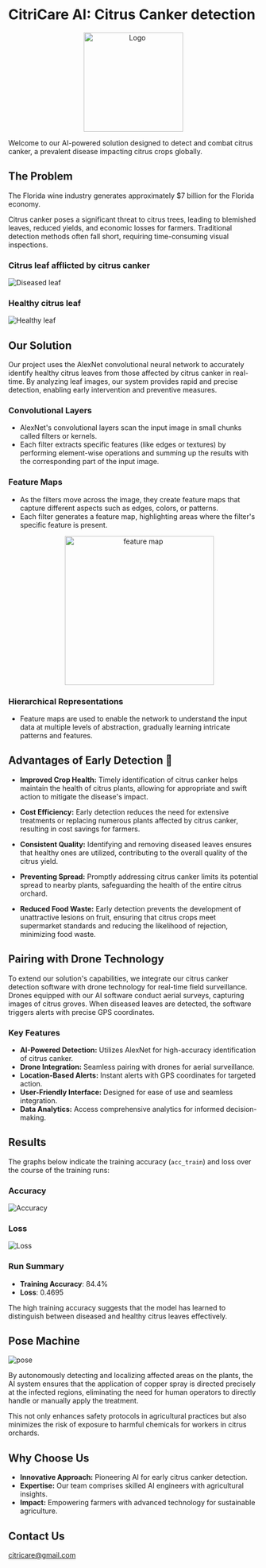 # CitriCare AI: Citrus Canker detection
<p align="center">
  <img src="https://github.com/azanicareer/citruscankerproject/blob/main/logo3.jpg" alt="Logo" width="200">
</p>

Welcome to our AI-powered solution designed to detect and combat citrus canker, a prevalent disease impacting citrus crops globally.

## The Problem

The Florida wine industry generates approximately $7 billion for the Florida economy.

Citrus canker poses a significant threat to citrus trees, leading to blemished leaves, reduced yields, and economic losses for farmers. Traditional detection methods often fall short, requiring time-consuming visual inspections.

### Citrus leaf afflicted by citrus canker
<p align="left">
  <img src="https://github.com/azanicareer/citruscankerproject/blob/main/unhealthyleaf.png" alt="Diseased leaf">
</p>

### Healthy citrus leaf
<p align="left">
  <img src="https://github.com/azanicareer/citruscankerproject/blob/main/Canker%20orange%20data%20deck%20(1).png" alt="Healthy leaf">
</p>


## Our Solution

Our project uses the AlexNet convolutional neural network to accurately identify healthy citrus leaves from those affected by citrus canker in real-time. By analyzing leaf images, our system provides rapid and precise detection, enabling early intervention and preventive measures.


### Convolutional Layers

- AlexNet's convolutional layers scan the input image in small chunks called filters or kernels.
- Each filter extracts specific features (like edges or textures) by performing element-wise operations and summing up the results with the corresponding part of the input image.

### Feature Maps

- As the filters move across the image, they create feature maps that capture different aspects such as edges, colors, or patterns.
- Each filter generates a feature map, highlighting areas where the filter's specific feature is present.
  <p align="center">
  <img src="https://github.com/azanicareer/citruscankerproject/blob/main/image%20filter.png" alt="feature map" width= "300">
</p>

### Hierarchical Representations

- Feature maps are used to enable the network to understand the input data at multiple levels of abstraction, gradually learning intricate patterns and features.

## Advantages of Early Detection 🍃

* **Improved Crop Health:** Timely identification of citrus canker helps maintain the health of citrus plants, allowing for appropriate and swift action to mitigate the disease's impact. 

* **Cost Efficiency:** Early detection reduces the need for extensive treatments or replacing numerous plants affected by citrus canker, resulting in cost savings for farmers.

* **Consistent Quality:** Identifying and removing diseased leaves ensures that healthy ones are utilized, contributing to the overall quality of the citrus yield.

* **Preventing Spread:** Promptly addressing citrus canker limits its potential spread to nearby plants, safeguarding the health of the entire citrus orchard.

* **Reduced Food Waste:** Early detection prevents the development of unattractive lesions on fruit, ensuring that citrus crops meet supermarket standards and reducing the likelihood of rejection, minimizing food waste.


## Pairing with Drone Technology

To extend our solution's capabilities, we integrate our citrus canker detection software with drone technology for real-time field surveillance. Drones equipped with our AI software conduct aerial surveys, capturing images of citrus groves. When diseased leaves are detected, the software triggers alerts with precise GPS coordinates.

### Key Features

- **AI-Powered Detection:** Utilizes AlexNet for high-accuracy identification of citrus canker.
- **Drone Integration:** Seamless pairing with drones for aerial surveillance.
- **Location-Based Alerts:** Instant alerts with GPS coordinates for targeted action.
- **User-Friendly Interface:** Designed for ease of use and seamless integration.
- **Data Analytics:** Access comprehensive analytics for informed decision-making.

## Results 

The graphs below indicate the training accuracy (`acc_train`) and loss over the course of the training runs:

### Accuracy 
<p align="left">
  <img src="https://github.com/azanicareer/citruscankerproject/blob/main/W%26B%20Chart%2012_7_2023%2C%2012_59_56%20PM.png" alt="Accuracy">
</p>

### Loss
<p align="left">
  <img src="https://github.com/azanicareer/citruscankerproject/blob/main/W%26B%20Chart%2012_7_2023%2C%201_02_30%20PM.png" alt="Loss">
</p>

### Run Summary

- **Training Accuracy**: 84.4%
- **Loss**: 0.4695

The high training accuracy suggests that the model has learned to distinguish between diseased and healthy citrus leaves effectively.

## Pose Machine
![pose](posemachine.gif)

By autonomously detecting and localizing affected areas on the plants, the AI system ensures that the application of copper spray is directed precisely at the infected regions, eliminating the need for human operators to directly handle or manually apply the treatment.

This not only enhances safety protocols in agricultural practices but also minimizes the risk of exposure to harmful chemicals for workers in citrus orchards.


## Why Choose Us

- **Innovative Approach:** Pioneering AI for early citrus canker detection.
- **Expertise:** Our team comprises skilled AI engineers with agricultural insights.
- **Impact:** Empowering farmers with advanced technology for sustainable agriculture.

## Contact Us
citricare@gmail.com

